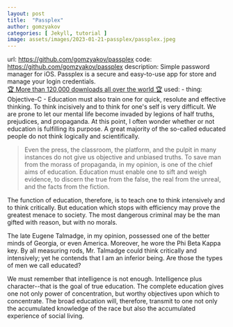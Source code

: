 ```yaml
---
layout: post
title:  "Passplex"
author: gomzyakov
categories: [ Jekyll, tutorial ]
image: assets/images/2023-01-21-passplex/passplex.jpeg
---
```



  url: https://github.com/gomzyakov/passplex
  code: https://github.com/gomzyakov/passplex
  description: Simple password manager for iOS. Passplex is a secure and easy-to-use app for store and manage your login credentials. <br><a class="small" href="https://github.com/gomzyakov/passplex">🏆 More than 120,000 downloads all over the world 🏆</a>
  used:
    - thing: Objective-C
    - 
Education must also train one for quick, resolute and effective thinking. To think incisively and to think for one's self is very difficult. We are prone to let our mental life become invaded by legions of half truths, prejudices, and propaganda. At this point, I often wonder whether or not education is fulfilling its purpose. A great majority of the so-called educated people do not think logically and scientifically. 

> Even the press, the classroom, the platform, and the pulpit in many instances do not give us objective and unbiased truths. To save man from the morass of propaganda, in my opinion, is one of the chief aims of education. Education must enable one to sift and weigh evidence, to discern the true from the false, the real from the unreal, and the facts from the fiction.

The function of education, therefore, is to teach one to think intensively and to think critically. But education which stops with efficiency may prove the greatest menace to society. The most dangerous criminal may be the man gifted with reason, but with no morals.

The late Eugene Talmadge, in my opinion, possessed one of the better minds of Georgia, or even America. Moreover, he wore the Phi Beta Kappa key. By all measuring rods, Mr. Talmadge could think critically and intensively; yet he contends that I am an inferior being. Are those the types of men we call educated?

We must remember that intelligence is not enough. Intelligence plus character--that is the goal of true education. The complete education gives one not only power of concentration, but worthy objectives upon which to concentrate. The broad education will, therefore, transmit to one not only the accumulated knowledge of the race but also the accumulated experience of social living.

